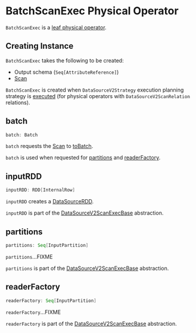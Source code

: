 # BatchScanExec Physical Operator

`BatchScanExec` is a [leaf physical operator](DataSourceV2ScanExecBase.md).

## Creating Instance

`BatchScanExec` takes the following to be created:

* <span id="output"> Output schema (`Seq[AttributeReference]`)
* <span id="scan"> [Scan](../connector/Scan.md)

`BatchScanExec` is created when `DataSourceV2Strategy` execution planning strategy is [executed](../spark-sql-SparkStrategy-DataSourceV2Strategy.md#apply) (for physical operators with `DataSourceV2ScanRelation` relations).

## <span id="batch"> batch

```scala
batch: Batch
```

`batch` requests the [Scan](#scan) to [toBatch](../connector/Scan.md#toBatch).

`batch` is used when requested for [partitions](#partitions) and [readerFactory](#readerFactory).

## <span id="inputRDD"> inputRDD

```scala
inputRDD: RDD[InternalRow]
```

`inputRDD` creates a [DataSourceRDD](../spark-sql-DataSourceRDD.md).

`inputRDD` is part of the [DataSourceV2ScanExecBase](DataSourceV2ScanExecBase.md#inputRDD) abstraction.

## <span id="partitions"> partitions

```scala
partitions: Seq[InputPartition]
```

`partitions`...FIXME

`partitions` is part of the [DataSourceV2ScanExecBase](DataSourceV2ScanExecBase.md#partitions) abstraction.

## <span id="readerFactory"> readerFactory

```scala
readerFactory: Seq[InputPartition]
```

`readerFactory`...FIXME

`readerFactory` is part of the [DataSourceV2ScanExecBase](DataSourceV2ScanExecBase.md#readerFactory) abstraction.
